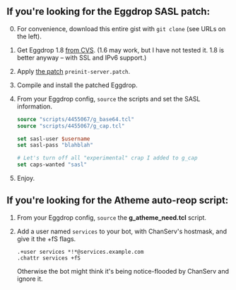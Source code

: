 ## If you're looking for the Eggdrop SASL patch:

 0. For convenience, download this entire gist with `git clone` (see URLs on the left).

 1. Get Eggdrop 1.8 [from CVS][eggcvs]. (1.6 may work, but I have not tested it. 1.8 is better anyway – with SSL and IPv6 support.)

 2. Apply [the patch][patch] `preinit-server.patch`.

 3. Compile and install the patched Eggdrop.

 4. From your Eggdrop config, `source` the scripts and set the SASL information.

    ```tcl
    source "scripts/4455067/g_base64.tcl"
    source "scripts/4455067/g_cap.tcl"

    set sasl-user $username
    set sasl-pass "blahblah"

    # Let's turn off all "experimental" crap I added to g_cap
    set caps-wanted "sasl"
    ```

 5. Enjoy.

## If you're looking for the Atheme auto-reop script:

 1. From your Eggdrop config, `source` the **g_atheme_need.tcl** script.

 2. Add a user named `services` to your bot, with ChanServ's hostmask, and give it the +fS flags.

        .+user services *!*@services.example.com
        .chattr services +fS

    Otherwise the bot might think it's being notice-flooded by ChanServ and ignore it.

[eggcvs]: http://www.eggheads.org/devel/
[xpatch]: https://gist.github.com/4455067#file-preinit-server-patch
[patch]: #file-preinit-server-patch
